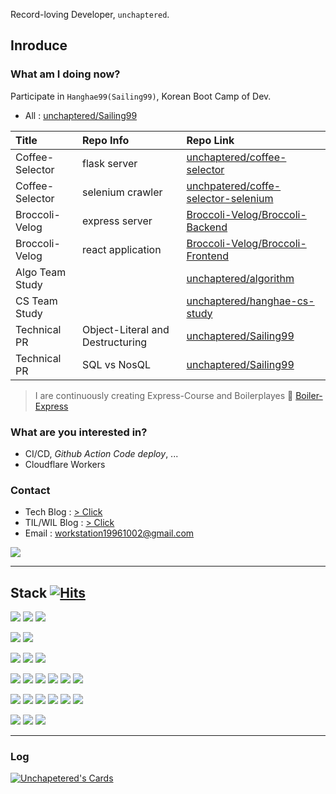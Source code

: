 Record-loving Developer, `unchaptered`.

## Inroduce

### What am I doing now?

Participate in `Hanghae99(Sailing99)`, Korean Boot Camp of Dev.
- All : [unchaptered/Sailing99](https://github.com/unchaptered/Sailing99)

| Title           | Repo Info        | Repo Link|
| :-------------- | :--------------- | :----------------------------------------------------------------------------------------------- |
| Coffee-Selector | flask server     | [unchaptered/coffee-selector](https://github.com/unchaptered/coffee-selector)                    |
| Coffee-Selector | selenium crawler | [unchpatered/coffe-selector-selenium](https://github.com/unchaptered/coffee-selector-selenium)   |
| Broccoli-Velog  | express server   | [Broccoli-Velog/Broccoli-Backend](https://github.com/Broccoli-Velog/Broccoli-Backend)            |
| Broccoli-Velog  | react application| [Broccoli-Velog/Broccoli-Frontend](https://github.com/Broccoli-Velog/Broccoli-Frontend)          |
| Algo Team Study |                  | [unchaptered/algorithm](https://github.com/unchaptered/algorithm)                       |
| CS Team Study   |                  | [unchaptered/hanghae-cs-study](https://github.com/unchaptered/hanghae-cs-study)         |
| Technical PR    | Object-Literal and Destructuring | [unchaptered/Sailing99](https://github.com/unchaptered/Sailing99/tree/main/006_tech_pr/001_object-literal-and-destructuring) |
| Technical PR    | SQL vs NosQL                     | [unchaptered/Sailing99](https://github.com/unchaptered/Sailing99/tree/main/006_tech_pr/002_sql-vs-nosql) |

> I are continuously creating Express-Course and Boilerplayes 🎉 [Boiler-Express](https://github.com/Boiler-Express)

### What are you interested in?

- CI/CD, _Github Action_ _Code deploy_, ...
- Cloudflare Workers

### Contact

- Tech Blog : [> Click](https://velog.io/@unchapterd)
- TIL/WIL Blog : [> Click](https://velog.io/@unchaptered_til)
- Email : workstation19961002@gmail.com

<a href="https://velog.io/@unchapterd"><img src="https://img.shields.io/badge/tech%20blog-000000?style=for-the-badge"></a>

<hr>

## Stack [![Hits](https://hits.seeyoufarm.com/api/count/incr/badge.svg?url=https%3A%2F%2Fgithub.com%2Funchaptered%2Fhit-counter&count_bg=%23546DE5&title_bg=%23303952&icon=nestjs.svg&icon_color=%23E7E7E7&title=hits&edge_flat=false)](https://hits.seeyoufarm.com) 

<img src="https://img.shields.io/badge/lang-000000?style=for-the-badge">   <img src="https://img.shields.io/badge/javascript-ffda79?style=for-the-badge&logo=JavaScript&logoColor=black"> <img src="https://img.shields.io/badge/typescript-ffda79?style=for-the-badge&logo=TypeScript&logoColor=black">

<img src="https://img.shields.io/badge/test-000000?style=for-the-badge">   <img src="https://img.shields.io/badge/jest-303952?style=for-the-badge&logo=Jest&logoColor=white">

<img src="https://img.shields.io/badge/framework-000000?style=for-the-badge">   <img src="https://img.shields.io/badge/express-303952?style=for-the-badge&logo=Express&logoColor=white"> <img src="https://img.shields.io/badge/nest-303952?style=for-the-badge&logo=NestJs&logoColor=white">

<img src="https://img.shields.io/badge/database-000000?style=for-the-badge">   <img src="https://img.shields.io/badge/mysql-4169E1?style=for-the-badge&logo=MySQL&logoColor=white"> <img src="https://img.shields.io/badge/postgresql-4169E1?style=for-the-badge&logo=PostgreSQL&logoColor=white"> <img src="https://img.shields.io/badge/redis-4169E1?style=for-the-badge&logo=Redis&logoColor=white"> <img src="https://img.shields.io/badge/mongodb-4169E1?style=for-the-badge&logo=MongoDB&logoColor=white"> <img src="https://img.shields.io/badge/realm-4169E1?style=for-the-badge&logo=Realm&logoColor=white">

<img src="https://img.shields.io/badge/network-000000?style=for-the-badge">   <img src="https://img.shields.io/badge/aws%20ec2-FF9900?style=for-the-badge&logo=Amazon%20EC2&logoColor=white">
<img src="https://img.shields.io/badge/aws%20rds-FF9900?style=for-the-badge&logo=Amazon%20RDS&logoColor=white"> <img src="https://img.shields.io/badge/aws%20s3%20bucket-FF9900?style=for-the-badge&logo=Amazon%20S3&logoColor=white"> <img src="https://img.shields.io/badge/cloudflare%20worker-F38020?style=for-the-badge&logo=Cloudflare&logoColor=white"> <img src="https://img.shields.io/badge/cloudflare%20pages-F38020?style=for-the-badge&logo=Cloudflare%20Pages&logoColor=white"> 

<img src="https://img.shields.io/badge/tool-000000?style=for-the-badge">    <img src="https://img.shields.io/badge/gitbub-e15f41?style=for-the-badge&logo=Github&logoColor=white"> <img src="https://img.shields.io/badge/gitbub%20action-e15f41?style=for-the-badge&logo=Github%20Actions&logoColor=white">

<hr>

### Log

[![Unchapetered's Cards](https://github-readme-stats.vercel.app/api?username=unchaptered)](https://github.com/anuraghazra/github-readme-stats)
